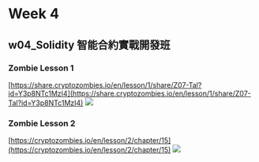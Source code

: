 # Week 4
## w04_Solidity 智能合約實戰開發班
### Zombie Lesson 1

[https://share.cryptozombies.io/en/lesson/1/share/Z07-Tal?id=Y3p8NTc1MzI4](https://share.cryptozombies.io/en/lesson/1/share/Z07-Tal?id=Y3p8NTc1MzI4)
![](https://i.imgur.com/0Z4QQfi.png)
### Zombie Lesson 2

[https://cryptozombies.io/en/lesson/2/chapter/15](https://cryptozombies.io/en/lesson/2/chapter/15)
![](https://i.imgur.com/9hexbyI.png)